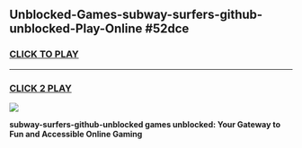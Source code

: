 
## Unblocked-Games-subway-surfers-github-unblocked-Play-Online #52dce
<h3>
<a href="https://news.freeplayer.one?title=subway-surfers-github-unblocked&ref=3">CLICK TO PLAY</a></h3>
<hr>

<h3>
<a href="https://news.freeplayer.one?title=subway-surfers-github-unblocked&ref=3">CLICK 2 PLAY</a>
  
</h3>

<a href="https://news.freeplayer.one?title=subway-surfers-github-unblocked&ref=3"><img src="https://clearcache.store/games.png"></a>


**subway-surfers-github-unblocked games unblocked: Your Gateway to Fun and Accessible Online Gaming**
